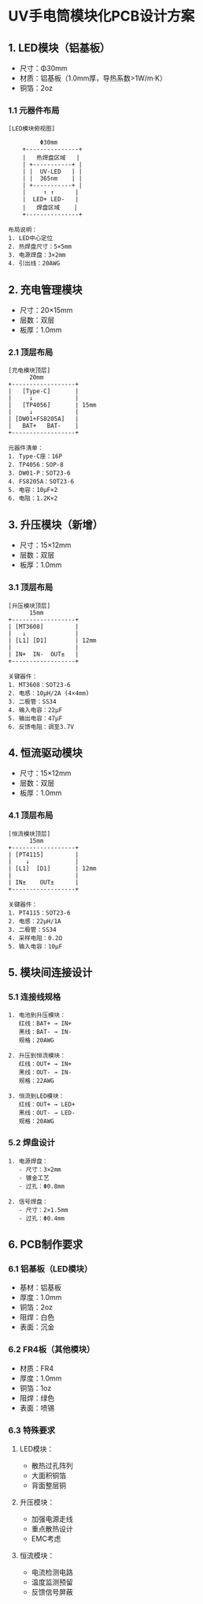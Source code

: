 # UV手电筒模块化PCB设计方案

## 1. LED模块（铝基板）
- 尺寸：Φ30mm
- 材质：铝基板（1.0mm厚，导热系数>1W/m·K）
- 铜箔：2oz

### 1.1 元器件布局
```
[LED模块俯视图]
    
         Φ30mm
    +---------------+
    |   热焊盘区域   |
    | +-----------+ |
    | |  UV-LED   | |
    | |  365nm    | |
    | +-----------+ |
    |     ↑ ↑      |
    |  LED+ LED-   |
    |   焊盘区域    |
    +---------------+

布局说明：
1. LED中心定位
2. 热焊盘尺寸：5×5mm
3. 电源焊盘：3×2mm
4. 引出线：20AWG
```

## 2. 充电管理模块
- 尺寸：20×15mm
- 层数：双层
- 板厚：1.0mm

### 2.1 顶层布局
```
[充电模块顶层]
      20mm
+------------------+
|   [Type-C]       |
|     ↓            |
|   [TP4056]       | 15mm
|     ↓            |
| [DW01+FS8205A]   |
|   BAT+   BAT-    |
+------------------+

元器件清单：
1. Type-C座：16P
2. TP4056：SOP-8
3. DW01-P：SOT23-6
4. FS8205A：SOT23-6
5. 电容：10μF×2
6. 电阻：1.2K×2
```

## 3. 升压模块（新增）
- 尺寸：15×12mm
- 层数：双层
- 板厚：1.0mm

### 3.1 顶层布局
```
[升压模块顶层]
      15mm
+------------------+
| [MT3608]         |
|   ↓              |
| [L1] [D1]        | 12mm
|                  |
| IN+  IN-  OUT±   |
+------------------+

关键器件：
1. MT3608：SOT23-6
2. 电感：10μH/2A (4×4mm)
3. 二极管：SS34
4. 输入电容：22μF
5. 输出电容：47μF
6. 反馈电阻：调至3.7V
```

## 4. 恒流驱动模块
- 尺寸：15×12mm
- 层数：双层
- 板厚：1.0mm

### 4.1 顶层布局
```
[恒流模块顶层]
      15mm
+------------------+
| [PT4115]         |
|    ↓             |
| [L1]  [D1]       | 12mm
|                  |
| IN±    OUT±      |
+------------------+

关键器件：
1. PT4115：SOT23-6
2. 电感：22μH/1A
3. 二极管：SS34
4. 采样电阻：0.2Ω
5. 输入电容：10μF
```

## 5. 模块间连接设计

### 5.1 连接线规格
```
1. 电池到升压模块：
   红线：BAT+ → IN+
   黑线：BAT- → IN-
   规格：20AWG

2. 升压到恒流模块：
   红线：OUT+ → IN+
   黑线：OUT- → IN-
   规格：22AWG

3. 恒流到LED模块：
   红线：OUT+ → LED+
   黑线：OUT- → LED-
   规格：20AWG
```

### 5.2 焊盘设计
```
1. 电源焊盘：
   - 尺寸：3×2mm
   - 镀金工艺
   - 过孔：Φ0.8mm

2. 信号焊盘：
   - 尺寸：2×1.5mm
   - 过孔：Φ0.4mm
```

## 6. PCB制作要求

### 6.1 铝基板（LED模块）
- 基材：铝基板
- 厚度：1.0mm
- 铜箔：2oz
- 阻焊：白色
- 表面：沉金

### 6.2 FR4板（其他模块）
- 材质：FR4
- 厚度：1.0mm
- 铜箔：1oz
- 阻焊：绿色
- 表面：喷锡

### 6.3 特殊要求
1. LED模块：
   - 散热过孔阵列
   - 大面积铜箔
   - 背面整层铜

2. 升压模块：
   - 加强电源走线
   - 重点散热设计
   - EMC考虑

3. 恒流模块：
   - 电流检测电路
   - 温度监测预留
   - 反馈信号屏蔽
